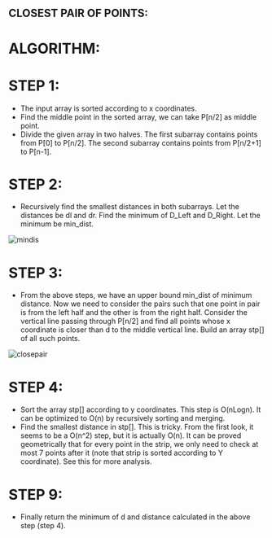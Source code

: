 ## CLOSEST PAIR OF POINTS:

# ALGORITHM:

# STEP 1:

* The input array is sorted according to x coordinates.
* Find the middle point in the sorted array, we can take P[n/2] as middle point.
* Divide the given array in two halves. The first subarray contains points from P[0] to P[n/2]. The second subarray contains points from P[n/2+1] to P[n-1].

# STEP 2:

* Recursively find the smallest distances in both subarrays. Let the distances be dl and dr. Find the minimum of D_Left and D_Right. Let the minimum be min_dist.

![mindis](https://user-images.githubusercontent.com/69573313/90012430-faeeb180-dcc0-11ea-97ec-5dc8ff0180a4.png)

# STEP 3:

* From the above steps, we have an upper bound min_dist of minimum distance. Now we need to consider the pairs such that one point in pair is from the left half and the other is from the right half. Consider the vertical line passing through P[n/2] and find all points whose x coordinate is closer than d to the middle vertical line. Build an array stp[] of all such points.

![closepair](https://user-images.githubusercontent.com/69573313/90012559-3ab59900-dcc1-11ea-8331-5449e4fa26b5.png)


# STEP 4:

* Sort the array stp[] according to y coordinates. This step is O(nLogn). It can be optimized to O(n) by recursively sorting and merging.
* Find the smallest distance in stp[]. This is tricky. From the first look, it seems to be a O(n^2) step, but it is actually O(n). It can be proved geometrically that for every point in the strip, we only need to check at most 7 points after it (note that strip is sorted according to Y coordinate). See this for more analysis.

# STEP 9:

* Finally return the minimum of d and distance calculated in the above step (step 4).
